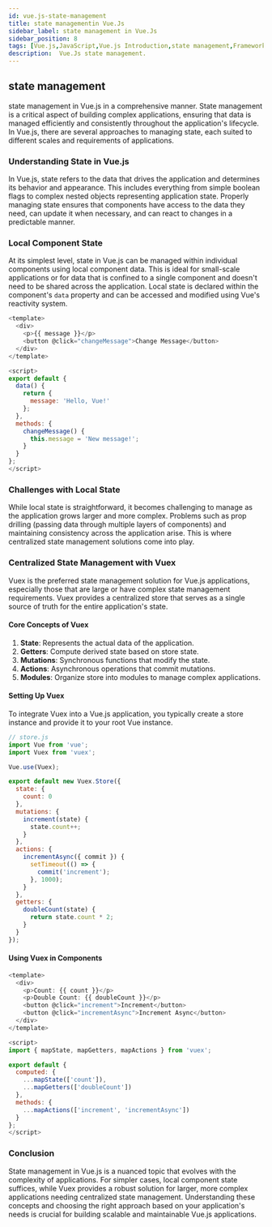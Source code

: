 ```yaml
---
id: vue.js-state-management
title: state managementin Vue.Js
sidebar_label: state management in Vue.Js
sidebar_position: 8
tags: [Vue.js,JavaScript,Vue.js Introduction,state management,Framework,Vue.Js Concepts]
description:  Vue.Js state management.
---
```


## state management

state management in Vue.js in a comprehensive manner. State management is a critical aspect of building complex applications, ensuring that data is managed efficiently and consistently throughout the application's lifecycle. In Vue.js, there are several approaches to managing state, each suited to different scales and requirements of applications.

### Understanding State in Vue.js

In Vue.js, state refers to the data that drives the application and determines its behavior and appearance. This includes everything from simple boolean flags to complex nested objects representing application state. Properly managing state ensures that components have access to the data they need, can update it when necessary, and can react to changes in a predictable manner.

### Local Component State

At its simplest level, state in Vue.js can be managed within individual components using local component data. This is ideal for small-scale applications or for data that is confined to a single component and doesn't need to be shared across the application. Local state is declared within the component's `data` property and can be accessed and modified using Vue's reactivity system.

```javascript
<template>
  <div>
    <p>{{ message }}</p>
    <button @click="changeMessage">Change Message</button>
  </div>
</template>

<script>
export default {
  data() {
    return {
      message: 'Hello, Vue!'
    };
  },
  methods: {
    changeMessage() {
      this.message = 'New message!';
    }
  }
};
</script>
```

### Challenges with Local State

While local state is straightforward, it becomes challenging to manage as the application grows larger and more complex. Problems such as prop drilling (passing data through multiple layers of components) and maintaining consistency across the application arise. This is where centralized state management solutions come into play.

### Centralized State Management with Vuex

Vuex is the preferred state management solution for Vue.js applications, especially those that are large or have complex state management requirements. Vuex provides a centralized store that serves as a single source of truth for the entire application's state.

#### Core Concepts of Vuex

1. **State**: Represents the actual data of the application.
2. **Getters**: Compute derived state based on store state.
3. **Mutations**: Synchronous functions that modify the state.
4. **Actions**: Asynchronous operations that commit mutations.
5. **Modules**: Organize store into modules to manage complex applications.

#### Setting Up Vuex

To integrate Vuex into a Vue.js application, you typically create a store instance and provide it to your root Vue instance.

```javascript
// store.js
import Vue from 'vue';
import Vuex from 'vuex';

Vue.use(Vuex);

export default new Vuex.Store({
  state: {
    count: 0
  },
  mutations: {
    increment(state) {
      state.count++;
    }
  },
  actions: {
    incrementAsync({ commit }) {
      setTimeout(() => {
        commit('increment');
      }, 1000);
    }
  },
  getters: {
    doubleCount(state) {
      return state.count * 2;
    }
  }
});
```

#### Using Vuex in Components

```javascript
<template>
  <div>
    <p>Count: {{ count }}</p>
    <p>Double Count: {{ doubleCount }}</p>
    <button @click="increment">Increment</button>
    <button @click="incrementAsync">Increment Async</button>
  </div>
</template>

<script>
import { mapState, mapGetters, mapActions } from 'vuex';

export default {
  computed: {
    ...mapState(['count']),
    ...mapGetters(['doubleCount'])
  },
  methods: {
    ...mapActions(['increment', 'incrementAsync'])
  }
};
</script>
```

### Conclusion

State management in Vue.js is a nuanced topic that evolves with the complexity of applications. For simpler cases, local component state suffices, while Vuex provides a robust solution for larger, more complex applications needing centralized state management. Understanding these concepts and choosing the right approach based on your application's needs is crucial for building scalable and maintainable Vue.js applications.
